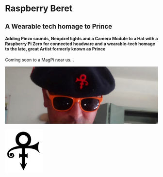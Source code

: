# Raspberry Beret 
## A Wearable tech homage to Prince

#### Adding Piezo sounds, Neopixel lights and a Camera Module to a Hat with a Raspberry Pi Zero for connected headware and a wearable-tech homage to the late, great Artist formerly known as Prince

Coming soon to a MagPi near us...

![Raspberry Beret](/img/2dba06df53681f693027022ea14a8c25.jpg "Raspberry Beret")

![The Love Symbol](/img/123px-Prince_logo.svg.png "The Artist formerly known as Prince")
